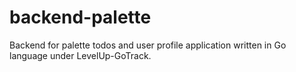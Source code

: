 # backend-palette
Backend for palette todos and user profile application written in Go language under LevelUp-GoTrack.
